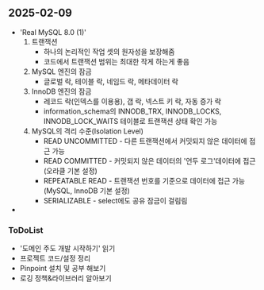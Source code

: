 ## 2025-02-09

* 'Real MySQL 8.0 (1)'
    1. 트랜잭션
        * 하나의 논리적인 작업 셋의 원자성을 보장해줌
        * 코드에서 트랜잭션 범위는 최대한 작게 하는게 좋음
    2. MySQL 엔진의 잠금
        * 글로벌 락, 테이블 락, 네임드 락, 메타데이터 락
    3. InnoDB 엔진의 잠금
        * 레코드 락(인덱스를 이용용), 갭 락, 넥스트 키 락, 자동 증가 락
        * information_schema의 INNODB_TRX, INNODB_LOCKS, INNODB_LOCK_WAITS 테이블로 트랜잭션 상태 확인 가능
    4. MySQL의 격리 수준(Isolation Level)
        * READ UNCOMMITTED - 다른 트랜잭션에서 커밋되지 않은 데이터에 접근 가능
        * READ COMMITTED - 커밋되지 않은 데이터의 '언두 로그'데이터에 접근 (오라클 기본 설정)
        * REPEATABLE READ - 트랜잭션 번호를 기준으로 데이터에 접근 가능 (MySQL, InnoDB 기본 설정)
        * SERIALIZABLE - select에도 공유 잠금이 걸림림
* 

### ToDoList
* '도메인 주도 개발 시작하기' 읽기
* 프로젝트 코드/설정 정리
* Pinpoint 설치 및 공부 해보기
* 로깅 정책&라이브러리 알아보기